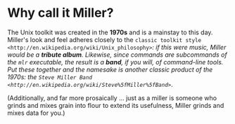 <!---  PLEASE DO NOT EDIT DIRECTLY. EDIT THE .md.in FILE PLEASE. --->
# Why call it Miller?

The Unix toolkit was created in the **1970s** and is a mainstay to this day.  Miller's look and feel adheres closely to the `classic toolkit style <http://en.wikipedia.org/wiki/Unix_philosophy>`_: if this were music, Miller would be a **tribute album**. Likewise, since commands are subcommands of the ``mlr`` executable, the result is a **band**, if you will, of command-line tools. Put these together and the namesake is another classic product of the 1970s: the `Steve Miller Band <http://en.wikipedia.org/wiki/Steve%5fMiller%5fBand>`_.

(Additionally, and far more prosaically ... just as a miller is someone who grinds and mixes grain into flour to extend its usefulness, Miller grinds and mixes data for you.)
